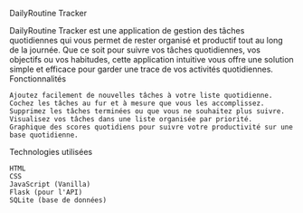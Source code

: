 DailyRoutine Tracker

DailyRoutine Tracker est une application de gestion des tâches quotidiennes qui vous permet de rester organisé et productif tout au long de la journée. Que ce soit pour suivre vos tâches quotidiennes, vos objectifs ou vos habitudes, cette application intuitive vous offre une solution simple et efficace pour garder une trace de vos activités quotidiennes.
Fonctionnalités

    Ajoutez facilement de nouvelles tâches à votre liste quotidienne.
    Cochez les tâches au fur et à mesure que vous les accomplissez.
    Supprimez les tâches terminées ou que vous ne souhaitez plus suivre.
    Visualisez vos tâches dans une liste organisée par priorité.
    Graphique des scores quotidiens pour suivre votre productivité sur une base quotidienne.
Technologies utilisées

    HTML
    CSS
    JavaScript (Vanilla)
    Flask (pour l'API)
    SQLite (base de données)
